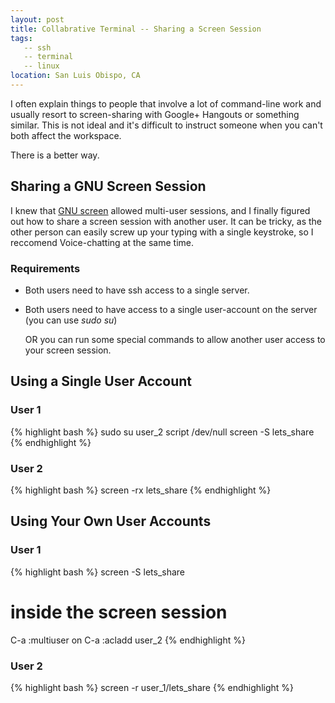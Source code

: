 ```yaml
---
layout: post
title: Collabrative Terminal -- Sharing a Screen Session
tags:
   -- ssh
   -- terminal
   -- linux
location: San Luis Obispo, CA
---
```


I often explain things to people that involve a lot of command-line work and
usually resort to screen-sharing with Google+ Hangouts or something similar.
This is not ideal and it's difficult to instruct someone when you can't both
affect the workspace.

There is a better way.

## Sharing a GNU Screen Session ##
I knew that [GNU screen](http://www.gnu.org/software/screen/manual/screen.html)
allowed multi-user sessions, and I finally figured out how to share a screen
session with another user.  It can be tricky, as the other person can easily
screw up your typing with a single keystroke, so I reccomend Voice-chatting at
the same time.

### Requirements ###
* Both users need to have ssh access to a single server.
* Both users need to have access to a single user-account on the server (you
  can use *sudo su*)

  OR you can run some special commands to allow another user access to your
  screen session.

## Using a Single User Account ##
### User 1 ###
{% highlight bash %}
sudo su user_2
script /dev/null
screen -S lets_share
{% endhighlight %}
### User 2 ###
{% highlight bash %}
screen -rx lets_share
{% endhighlight %}

## Using Your Own User Accounts ##
### User 1 ###
{% highlight bash %}
screen -S lets_share
# inside the screen session
C-a :multiuser on
C-a :acladd user_2
{% endhighlight %}
### User 2 ###
{% highlight bash %}
screen -r user_1/lets_share
{% endhighlight %}
